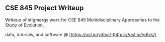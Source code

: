 ## CSE 845 Project Writeup

Writeup of stigmergy work for CSE 845 Multidisciplinary Approaches to the Study of Evolution.

data, tutorials, and software @ [https://osf.io/ydtvs/](https://osf.io/ydtvs/)
